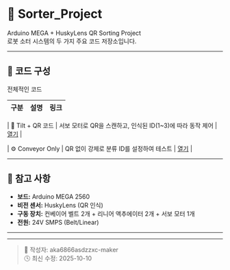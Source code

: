 # 🚀 Sorter_Project

Arduino MEGA + HuskyLens QR Sorting Project  
로봇 소터 시스템의 두 가지 주요 코드 저장소입니다.  

---

## 📂 코드 구성

전체적인 코드

| 구분 | 설명 | 링크 |
|------|------|------|


| 🎯 Tilt + QR 코드 | 서보 모터로 QR을 스캔하고, 인식된 ID(1~3)에 따라 동작 제어 | [열기](./tilt_qr/tilt_qr.ino) |

| ⚙️ Conveyor Only | QR 없이 강제로 분류 ID를 설정하여 테스트 | [열기](./conveyor_only/conveyor_only.ino) |

---

## 🧠 참고 사항
- **보드:** Arduino MEGA 2560  
- **비전 센서:** HuskyLens (QR 인식)  
- **구동 장치:** 컨베이어 벨트 2개 + 리니어 액추에이터 2개 + 서보 모터 1개  
- **전원:** 24V SMPS (Belt/Linear) 

---

---

> 🔗 작성자: aka6866asdzzxc-maker  
> 🕓 최신 수정: 2025-10-10
